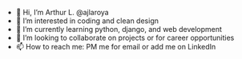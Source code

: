 - 👋 Hi, I’m Arthur L. @ajlaroya
- 👀 I’m interested in coding and clean design
- 🌱 I’m currently learning python, django, and web development
- 💞️ I’m looking to collaborate on projects or for career opportunities
- 📫 How to reach me: PM me for email or add me on LinkedIn

<!---
ajlaroya/ajlaroya is a ✨ special ✨ repository because its `README.md` (this file) appears on your GitHub profile.
You can click the Preview link to take a look at your changes.
--->

